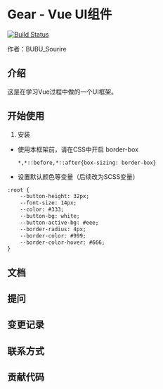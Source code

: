 # Gear - Vue UI组件  

[![Build Status](https://travis-ci.org/BUBUSourire/Vue-demo3-gear.svg?branch=master)](https://travis-ci.org/BUBUSourire/Vue-demo3-gear)

作者：BUBU_Sourire

## 介绍

这是在学习Vue过程中做的一个UI框架。



## 开始使用

1. 安装

- 使用本框架前，请在CSS中开启 border-box

  ```$xslt
  *,*::before,*::after{box-sizing: border-box}
  ```



- 设置默认颜色等变量（后续改为SCSS变量）

```html
:root {
    --button-height: 32px;
    --font-size: 14px;
    --color: #333;
    --button-bg: white;
    --button-active-bg: #eee;
    --border-radius: 4px;
    --border-color: #999;
    --border-color-hover: #666;
}
```

[兼容性查询]: https://caniuse.com/#search=css%20var	"兼容性查询"



## 文档



## 提问



## 变更记录



## 联系方式



## 贡献代码


